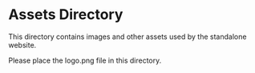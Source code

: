 
# Assets Directory

This directory contains images and other assets used by the standalone website.

Please place the logo.png file in this directory.
